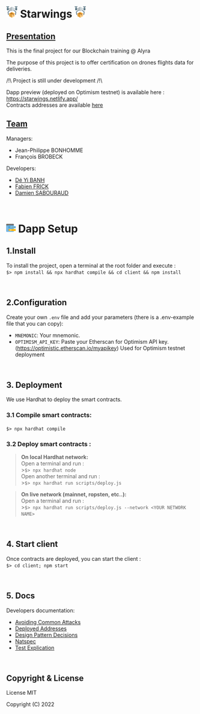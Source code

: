 # <img src="./docs/img/drone.png" height="30"> Starwings <img src="./docs/img/drone.png" height="30">

## <u>Presentation</u>

This is the final project for our Blockchain training @ Alyra

The purpose of this project is to offer certification on drones flights data for deliveries.

/!\ Project is still under development /!\

Dapp preview (deployed on Optimism testnet) is available here : https://starwings.netlify.app/ <br />
Contracts addresses are available [here](./docs/developers/deployed_addresses.md)

## <u>Team</u>

Managers:

-   Jean-Philippe BONHOMME
-   François BROBECK

Developers:

-   [Dé Yi BANH](https://github.com/deyibanh)
-   [Fabien FRICK](https://github.com/lostmind84)
-   [Damien SABOURAUD](https://github.com/MB2M)

&nbsp;

# <img src="./docs/img/coding.png" height="25"> Dapp Setup

## 1.Install

To install the project, open a terminal at the root folder and execute :<br />
`$> npm install && npx hardhat compile && cd client && npm install`

&nbsp;

## 2.Configuration

Create your own `.env` file and add your parameters (there is a .env-example file that you can copy):

-   `MNEMONIC`: Your mnemonic.
-   `OPTIMISM_API_KEY`: Paste your Etherscan for Optimism API key. (https://optimistic.etherscan.io/myapikey) Used for Optimism testnet deployment

&nbsp;

## 3. Deployment

We use Hardhat to deploy the smart contracts.

### 3.1 Compile smart contracts:<br />

`$> npx hardhat compile`

### 3.2 Deploy smart contracts :

> **On local Hardhat network:<br />**
> Open a terminal and run : <br /> >`$> npx hardhat node`<br />
> Open another terminal and run : <br /> >`$> npx hardhat run scripts/deploy.js`

> **On live network (mainnet, ropsten, etc..):<br />**
> Open a terminal and run : <br /> >`$> npx hardhat run scripts/deploy.js --network <YOUR NETWORK NAME>`

&nbsp;

## 4. Start client

Once contracts are deployed, you can start the client :<br/>
`$> cd client; npm start`

&nbsp;

## 5. Docs

Developers documentation:

-   [Avoiding Common Attacks](./docs/developers/avoiding_common_attacks.md)
-   [Deployed Addresses](./docs/developers/deployed_addresses.md)
-   [Design Pattern Decisions](./docs/developers/design_pattern_decisions.md)
-   [Natspec](./docs/natspec/)
-   [Test Explication](./docs/developers/test_explication.md)

&nbsp;

## Copyright & License

License MIT<br />

Copyright (C) 2022
